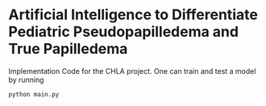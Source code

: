 # Artificial Intelligence to Differentiate Pediatric Pseudopapilledema and True Papilledema 

Implementation Code for the CHLA project. One can train and test a model by running
```
python main.py
```

